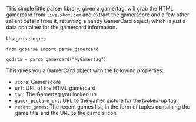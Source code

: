 This simple little parser library, given a gamertag, will grab the HTML gamercard from `live.xbox.com` and extract the gamerscore and a few other salient details from it, returning a handy GamerCard object, which is just a data container for the gamercard information.



Usage is simple:

	from gcparse import parse_gamercard

	gcdata = parse_gamercard("MyGamertag")

This gives you a GamerCard object with the following properties:

* `score`: Gamerscore
* `url`: URL of the HTML gamercard
* `tag`: The Gamertag you looked up
* `gamer_picture_url`: URL to the gamer picture for the looked-up tag
* `recent_games`: The recent games list, in the form of tuples containing the game title and the URL to the game's icon
